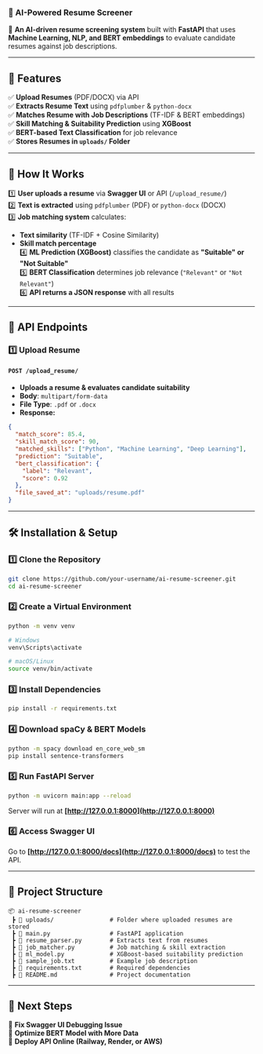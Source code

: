 ### **📄 AI-Powered Resume Screener**  

🚀 **An AI-driven resume screening system** built with **FastAPI** that uses **Machine Learning, NLP, and BERT embeddings** to evaluate candidate resumes against job descriptions.  

---

## **📌 Features**  
✅ **Upload Resumes** (PDF/DOCX) via API  
✅ **Extracts Resume Text** using `pdfplumber` & `python-docx`  
✅ **Matches Resume with Job Descriptions** (TF-IDF & BERT embeddings)  
✅ **Skill Matching & Suitability Prediction** using **XGBoost**  
✅ **BERT-based Text Classification** for job relevance  
✅ **Stores Resumes in `uploads/` Folder**  

---

## **🚀 How It Works**
1️⃣ **User uploads a resume** via **Swagger UI** or API (`/upload_resume/`)  
2️⃣ **Text is extracted** using `pdfplumber` (PDF) or `python-docx` (DOCX)  
3️⃣ **Job matching system** calculates:  
   - **Text similarity** (TF-IDF + Cosine Similarity)  
   - **Skill match percentage**  
4️⃣ **ML Prediction (XGBoost)** classifies the candidate as **"Suitable" or "Not Suitable"**  
5️⃣ **BERT Classification** determines job relevance (`"Relevant"` or `"Not Relevant"`)  
6️⃣ **API returns a JSON response** with all results  

---

## **📡 API Endpoints**
### **1️⃣ Upload Resume**
#### **`POST /upload_resume/`**
- **Uploads a resume & evaluates candidate suitability**  
- **Body**: `multipart/form-data`
- **File Type**: `.pdf` or `.docx`
- **Response:**
```json
{
  "match_score": 85.4,
  "skill_match_score": 90,
  "matched_skills": ["Python", "Machine Learning", "Deep Learning"],
  "prediction": "Suitable",
  "bert_classification": {
    "label": "Relevant",
    "score": 0.92
  },
  "file_saved_at": "uploads/resume.pdf"
}
```

---

## **🛠️ Installation & Setup**
### **1️⃣ Clone the Repository**
```bash
git clone https://github.com/your-username/ai-resume-screener.git
cd ai-resume-screener
```

### **2️⃣ Create a Virtual Environment**
```bash
python -m venv venv
```
```bash
# Windows
venv\Scripts\activate

# macOS/Linux
source venv/bin/activate
```

### **3️⃣ Install Dependencies**
```bash
pip install -r requirements.txt
```

### **4️⃣ Download spaCy & BERT Models**
```bash
python -m spacy download en_core_web_sm
pip install sentence-transformers
```

### **5️⃣ Run FastAPI Server**
```bash
python -m uvicorn main:app --reload
```
Server will run at **[http://127.0.0.1:8000](http://127.0.0.1:8000)**

### **6️⃣ Access Swagger UI**
Go to **[http://127.0.0.1:8000/docs](http://127.0.0.1:8000/docs)** to test the API.

---

## **📂 Project Structure**
```
📦 ai-resume-screener
 ┣ 📂 uploads/                # Folder where uploaded resumes are stored
 ┣ 📜 main.py                 # FastAPI application
 ┣ 📜 resume_parser.py        # Extracts text from resumes
 ┣ 📜 job_matcher.py          # Job matching & skill extraction
 ┣ 📜 ml_model.py             # XGBoost-based suitability prediction
 ┣ 📜 sample_job.txt          # Example job description
 ┣ 📜 requirements.txt        # Required dependencies
 ┣ 📜 README.md               # Project documentation
```

---

## **🔮 Next Steps**
🔲 **Fix Swagger UI Debugging Issue**  
🔲 **Optimize BERT Model with More Data**  
🔲 **Deploy API Online (Railway, Render, or AWS)**  
